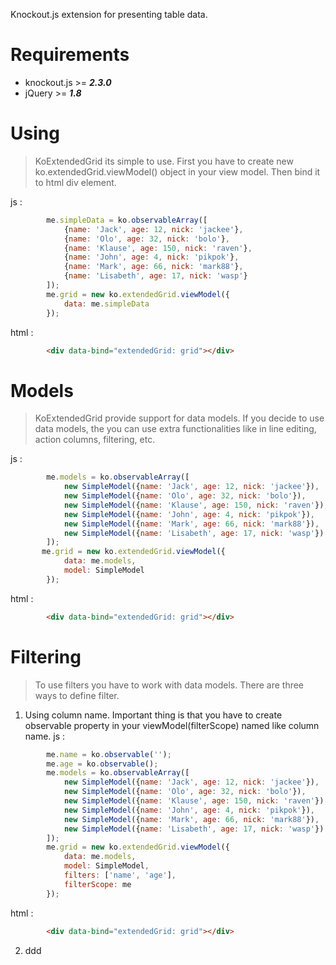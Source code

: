 Knockout.js extension for presenting table data.  

# Requirements
 - knockout.js >= ***2.3.0***
 - jQuery >= ***1.8***

# Using
> KoExtendedGrid its simple to use. First you have to create
new ko.extendedGrid.viewModel() object in your view model. Then bind it
to html div element.

js :
```js
        me.simpleData = ko.observableArray([
            {name: 'Jack', age: 12, nick: 'jackee'},
            {name: 'Olo', age: 32, nick: 'bolo'},
            {name: 'Klause', age: 150, nick: 'raven'},
            {name: 'John', age: 4, nick: 'pikpok'},
            {name: 'Mark', age: 66, nick: 'mark88'},
            {name: 'Lisabeth', age: 17, nick: 'wasp'}
        ]);
        me.grid = new ko.extendedGrid.viewModel({
            data: me.simpleData
        });
```

html :
```html
        <div data-bind="extendedGrid: grid"></div>
```

# Models
> KoExtendedGrid provide support for data models. If you decide to use data models, 
the you can use extra functionalities like in line editing, action columns, filtering, etc.

js :
```js
        me.models = ko.observableArray([
            new SimpleModel({name: 'Jack', age: 12, nick: 'jackee'}),
            new SimpleModel({name: 'Olo', age: 32, nick: 'bolo'}),
            new SimpleModel({name: 'Klause', age: 150, nick: 'raven'}),
            new SimpleModel({name: 'John', age: 4, nick: 'pikpok'}),
            new SimpleModel({name: 'Mark', age: 66, nick: 'mark88'}),
            new SimpleModel({name: 'Lisabeth', age: 17, nick: 'wasp'})
        ]);
       me.grid = new ko.extendedGrid.viewModel({
            data: me.models,
            model: SimpleModel
        });
```

html :
```html
        <div data-bind="extendedGrid: grid"></div>
```

# Filtering
> To use filters you have to work with data models.
There are three ways to define filter.

1. Using column name. Important thing is that you have to create observable property in your viewModel(filterScope)
named like column name.
js :
```js
        me.name = ko.observable('');
        me.age = ko.observable();
        me.models = ko.observableArray([
            new SimpleModel({name: 'Jack', age: 12, nick: 'jackee'}),
            new SimpleModel({name: 'Olo', age: 32, nick: 'bolo'}),
            new SimpleModel({name: 'Klause', age: 150, nick: 'raven'}),
            new SimpleModel({name: 'John', age: 4, nick: 'pikpok'}),
            new SimpleModel({name: 'Mark', age: 66, nick: 'mark88'}),
            new SimpleModel({name: 'Lisabeth', age: 17, nick: 'wasp'})
        ]);
        me.grid = new ko.extendedGrid.viewModel({
            data: me.models,
            model: SimpleModel,
            filters: ['name', 'age'],
            filterScope: me
        });
```

html :
```html
        <div data-bind="extendedGrid: grid"></div>
```

2. ddd